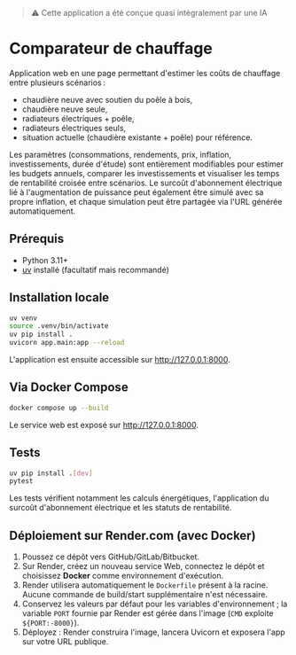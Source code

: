 > ⚠️ Cette application a été conçue quasi intégralement par une IA

# Comparateur de chauffage

Application web en une page permettant d'estimer les coûts de chauffage entre plusieurs scénarios :

- chaudière neuve avec soutien du poêle à bois,
- chaudière neuve seule,
- radiateurs électriques + poêle,
- radiateurs électriques seuls,
- situation actuelle (chaudière existante + poêle) pour référence.

Les paramètres (consommations, rendements, prix, inflation, investissements, durée d'étude) sont entièrement modifiables pour estimer les budgets annuels, comparer les investissements et visualiser les temps de rentabilité croisée entre scénarios. Le surcoût d'abonnement électrique lié à l'augmentation de puissance peut également être simulé avec sa propre inflation, et chaque simulation peut être partagée via l'URL générée automatiquement.

## Prérequis

- Python 3.11+
- [uv](https://github.com/astral-sh/uv) installé (facultatif mais recommandé)

## Installation locale

```bash
uv venv
source .venv/bin/activate
uv pip install .
uvicorn app.main:app --reload
```

L'application est ensuite accessible sur http://127.0.0.1:8000.

## Via Docker Compose

```bash
docker compose up --build
```

Le service web est exposé sur http://127.0.0.1:8000.

## Tests

```bash
uv pip install .[dev]
pytest
```

Les tests vérifient notamment les calculs énergétiques, l'application du surcoût d'abonnement électrique et les statuts de rentabilité.

## Déploiement sur Render.com (avec Docker)

1. Poussez ce dépôt vers GitHub/GitLab/Bitbucket.
2. Sur Render, créez un nouveau service Web, connectez le dépôt et choisissez **Docker** comme environnement d'exécution.
3. Render utilisera automatiquement le `Dockerfile` présent à la racine. Aucune commande de build/start supplémentaire n'est nécessaire.
4. Conservez les valeurs par défaut pour les variables d'environnement ; la variable `PORT` fournie par Render est gérée dans l'image (`CMD` exploite `${PORT:-8000}`).
5. Déployez : Render construira l'image, lancera Uvicorn et exposera l'app sur votre URL publique.
